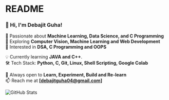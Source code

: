 # README
### 👋 Hi, I'm Debajit Guha!  
🔹 Passionate about **Machine Learning, Data Science, and C Programming**  
🔹 Exploring **Computer Vision, Machine Learning and Web Development**  
🔹 Interested in **DSA, C Programming and OOPS**  

💡 Currently learning **JAVA and C++**.  
🛠️ Tech Stack: **Python, C, Git, Linux, Shell Scripting, Google Colab**  

🚀 Always open to **Learn, Experiment, Build and Re-learn**  
📫 Reach me at **[debajitguha04@gmail.com]**  

![GitHub Stats](https://github-readme-stats.vercel.app/api?username=Debajitgithub&show_icons=true&theme=radical)
